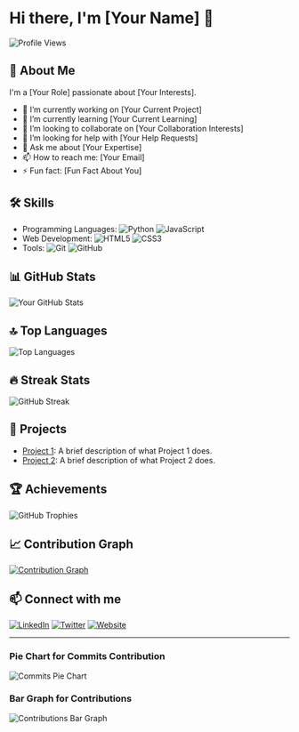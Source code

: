 # Hi there, I'm [Your Name] 👋

![Profile Views](https://komarev.com/ghpvc/?username=yourusername&color=blueviolet)

## 🚀 About Me
I'm a [Your Role] passionate about [Your Interests].

- 🔭 I’m currently working on [Your Current Project]
- 🌱 I’m currently learning [Your Current Learning]
- 👯 I’m looking to collaborate on [Your Collaboration Interests]
- 🤔 I’m looking for help with [Your Help Requests]
- 💬 Ask me about [Your Expertise]
- 📫 How to reach me: [Your Email]
- ⚡ Fun fact: [Fun Fact About You]

## 🛠 Skills
- Programming Languages: ![Python](https://img.shields.io/badge/Python-3776AB?style=for-the-badge&logo=python&logoColor=white) ![JavaScript](https://img.shields.io/badge/JavaScript-323330?style=for-the-badge&logo=javascript&logoColor=F7DF1E)
- Web Development: ![HTML5](https://img.shields.io/badge/HTML5-E34F26?style=for-the-badge&logo=html5&logoColor=white) ![CSS3](https://img.shields.io/badge/CSS3-1572B6?style=for-the-badge&logo=css3&logoColor=white)
- Tools: ![Git](https://img.shields.io/badge/Git-F05032?style=for-the-badge&logo=git&logoColor=white) ![GitHub](https://img.shields.io/badge/GitHub-181717?style=for-the-badge&logo=github&logoColor=white)

## 📊 GitHub Stats
![Your GitHub Stats](https://github-readme-stats.vercel.app/api?username=yourusername&show_icons=true&theme=radical)

## 🔝 Top Languages
![Top Languages](https://github-readme-stats.vercel.app/api/top-langs/?username=yourusername&layout=compact&theme=radical)

## 🔥 Streak Stats
![GitHub Streak](https://github-readme-streak-stats.herokuapp.com/?user=yourusername&theme=radical)

## 🎨 Projects
- [Project 1](https://github.com/yourusername/project1): A brief description of what Project 1 does.
- [Project 2](https://github.com/yourusername/project2): A brief description of what Project 2 does.

## 🏆 Achievements
![GitHub Trophies](https://github-profile-trophy.vercel.app/?username=yourusername&theme=radical)

## 📈 Contribution Graph
[![Contribution Graph](https://activity-graph.herokuapp.com/graph?username=yourusername&theme=rogue)](https://github.com/ashutosh00710/github-readme-activity-graph)

## 📫 Connect with me
[![LinkedIn](https://img.shields.io/badge/LinkedIn-0077B5?style=for-the-badge&logo=linkedin&logoColor=white)](https://linkedin.com/in/yourprofile)
[![Twitter](https://img.shields.io/badge/Twitter-1DA1F2?style=for-the-badge&logo=twitter&logoColor=white)](https://twitter.com/yourprofile)
[![Website](https://img.shields.io/badge/Website-000000?style=for-the-badge&logo=About.me&logoColor=white)](https://yourwebsite.com)

---

### Pie Chart for Commits Contribution

![Commits Pie Chart](https://yourchartlink.com/piechart.png)

### Bar Graph for Contributions

![Contributions Bar Graph](https://yourchartlink.com/bargraph.png)


